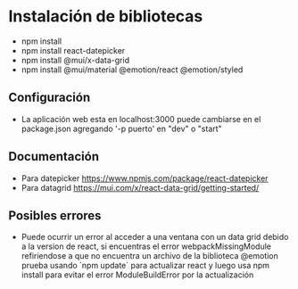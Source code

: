 # Instalación de bibliotecas

* npm install
* npm install react-datepicker
* npm install @mui/x-data-grid
* npm install @mui/material @emotion/react @emotion/styled

## Configuración

* La aplicación web esta en localhost:3000 puede cambiarse en el package.json agregando '-p puerto' en "dev" o "start"

## Documentación

* Para datepicker https://www.npmjs.com/package/react-datepicker
* Para datagrid https://mui.com/x/react-data-grid/getting-started/

## Posibles errores

* Puede ocurrir un error al acceder a una ventana con un data grid debido a la version de react, si encuentras el error webpackMissingModule refiriendose a que no encuentra un archivo de la biblioteca @emotion prueba usando ´npm update´ para actualizar react y luego usa npm install para evitar el error ModuleBuildError por la actualización
